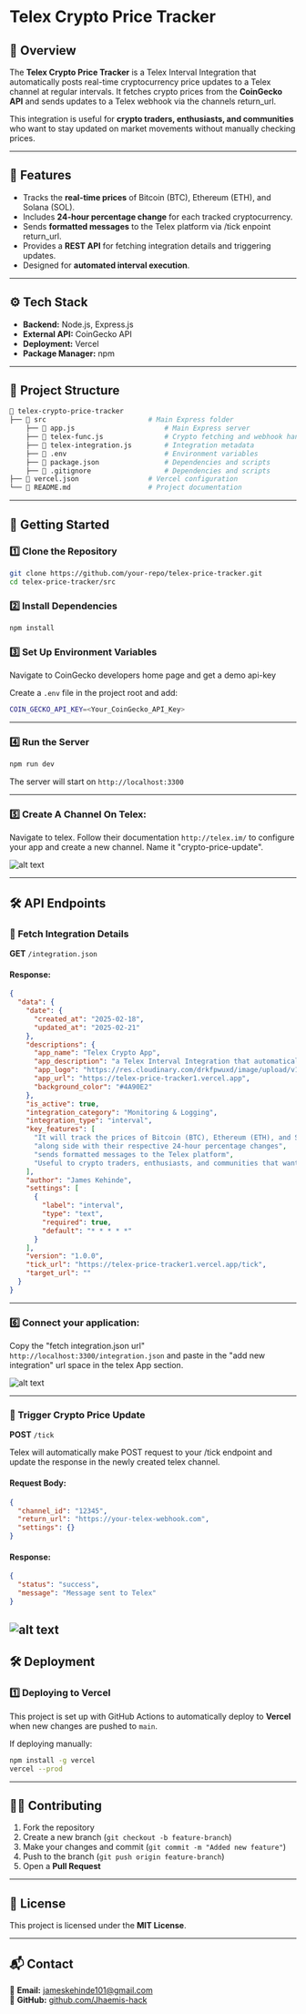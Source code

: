 # Telex Crypto Price Tracker

## 📌 Overview
The **Telex Crypto Price Tracker** is a Telex Interval Integration that automatically posts real-time cryptocurrency price updates to a Telex channel at regular intervals. It fetches crypto prices from the **CoinGecko API** and sends updates to a Telex webhook via the channels return_url.

This integration is useful for **crypto traders, enthusiasts, and communities** who want to stay updated on market movements without manually checking prices.

---

## 🚀 Features
- Tracks the **real-time prices** of Bitcoin (BTC), Ethereum (ETH), and Solana (SOL).
- Includes **24-hour percentage change** for each tracked cryptocurrency.
- Sends **formatted messages** to the Telex platform via /tick enpoint return_url.
- Provides a **REST API** for fetching integration details and triggering updates.
- Designed for **automated interval execution**.

---

## ⚙️ Tech Stack
- **Backend:** Node.js, Express.js
- **External API:** CoinGecko API
- **Deployment:** Vercel
- **Package Manager:** npm

---

## 📂 Project Structure
```sh
📁 telex-crypto-price-tracker
├── 📄 src                         # Main Express folder
    ├── 📄 app.js                      # Main Express server
    ├── 📄 telex-func.js               # Crypto fetching and webhook handler
    ├── 📄 telex-integration.js        # Integration metadata
    ├── 📄 .env                        # Environment variables
    ├── 📄 package.json                # Dependencies and scripts
    ├── 📄 .gitignore                  # Dependencies and scripts
├── 📄 vercel.json                 # Vercel configuration
└── 📄 README.md                   # Project documentation
```

---

## 🚀 Getting Started

### 1️⃣ Clone the Repository
```sh
git clone https://github.com/your-repo/telex-price-tracker.git
cd telex-price-tracker/src
```

### 2️⃣ Install Dependencies
```sh
npm install
```

### 3️⃣ Set Up Environment Variables
Navigate to CoinGecko developers home page and get a demo api-key

Create a `.env` file in the project root and add:
```sh
COIN_GECKO_API_KEY=<Your_CoinGecko_API_Key>
```

---

### 4️⃣ Run the Server
```sh
npm run dev
```
The server will start on `http://localhost:3300`

---

### 5️⃣ Create A Channel On Telex:

Navigate to telex. Follow their documentation `http://telex.im/` to configure your app and create a new channel. Name it "crypto-price-update".

![alt text](https://res.cloudinary.com/drkfpwuxd/image/upload/v1740311564/Screenshot_2025-02-23_125152_e6vu9i.png)

---

## 🛠 API Endpoints

### 🔹 Fetch Integration Details
**GET** `/integration.json`
#### **Response:**
```json
{
  "data": {
    "date": {
      "created_at": "2025-02-18",
      "updated_at": "2025-02-21"
    },
    "descriptions": {
      "app_name": "Telex Crypto App",
      "app_description": "a Telex Interval Integration that automatically posts real-time cryptocurrency price updates to a Telex channel at regular intervals",
      "app_logo": "https://res.cloudinary.com/drkfpwuxd/image/upload/v1740098440/logo-brand-font-crypto-240c218ef900cc5ce69418df2360d5de_d3y6qu.png",
      "app_url": "https://telex-price-tracker1.vercel.app",
      "background_color": "#4A90E2"
    },
    "is_active": true,
    "integration_category": "Monitoring & Logging",
    "integration_type": "interval",
    "key_features": [
      "It will track the prices of Bitcoin (BTC), Ethereum (ETH), and Solana (SOL)",
      "along side with their respective 24-hour percentage changes",
      "sends formatted messages to the Telex platform",
      "Useful to crypto traders, enthusiasts, and communities that want to stay updated on market movements without manually checking prices"
    ],
    "author": "James Kehinde",
    "settings": [
      {
        "label": "interval",
        "type": "text",
        "required": true,
        "default": "* * * * *"
      }
    ],
    "version": "1.0.0",
    "tick_url": "https://telex-price-tracker1.vercel.app/tick",
    "target_url": ""
  }
}
```

---
### 6️⃣ Connect your application:
Copy the "fetch integration.json url" `http://localhost:3300/integration.json` and paste in the "add new integration" url space in the telex App section.

![alt text](https://res.cloudinary.com/drkfpwuxd/image/upload/v1740311564/Screenshot_2025-02-23_124458_yj3irv.png)



---
### 🔹 Trigger Crypto Price Update
**POST** `/tick`

Telex will automatically make POST request to your /tick endpoint and update the response in the newly created telex channel.
#### **Request Body:**
```json
{
  "channel_id": "12345",
  "return_url": "https://your-telex-webhook.com",
  "settings": {}
}
```
#### **Response:**
```json
{
  "status": "success",
  "message": "Message sent to Telex"
}

```
![alt text](https://res.cloudinary.com/drkfpwuxd/image/upload/v1740311565/Screenshot_2025-02-23_125215_dtrwlc.png)
---

## 🛠 Deployment
### **1️⃣ Deploying to Vercel**
This project is set up with GitHub Actions to automatically deploy to **Vercel** when new changes are pushed to `main`.

If deploying manually:
```sh
npm install -g vercel
vercel --prod
```

---

## 👨‍💻 Contributing
1. Fork the repository
2. Create a new branch (`git checkout -b feature-branch`)
3. Make your changes and commit (`git commit -m "Added new feature"`)
4. Push to the branch (`git push origin feature-branch`)
5. Open a **Pull Request**

---

## 📝 License
This project is licensed under the **MIT License**.

---

## 📬 Contact
📧 **Email:** jameskehinde101@gmail.com  
🔗 **GitHub:** [github.com/Jhaemis-hack](https://github.com/Jhaemis-hack)  

